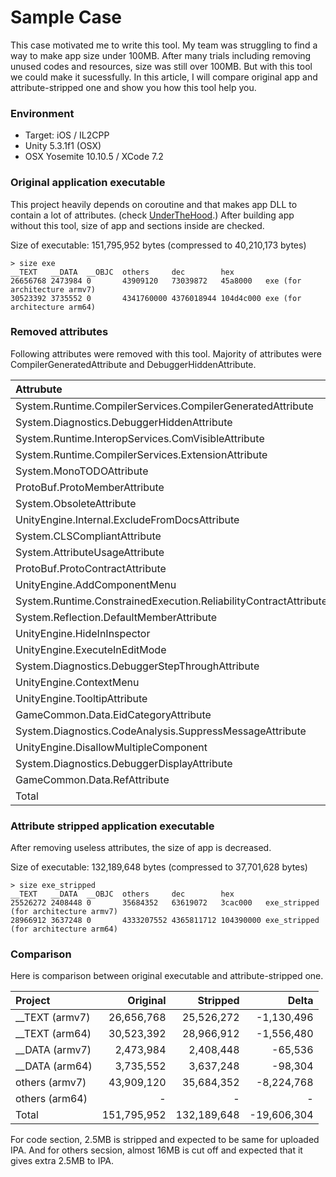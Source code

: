 # Sample Case

This case motivated me to write this tool. My team was struggling to find a way to
make app size under 100MB. After many trials including removing unused codes and resources,
size was still over 100MB. But with this tool we could make it sucessfully.
In this article, I will compare original app and attribute-stripped one
and show you how this tool help you.

### Environment

- Target: iOS / IL2CPP
- Unity 5.3.1f1 (OSX)
- OSX Yosemite 10.10.5 / XCode 7.2

### Original application executable

This project heavily depends on coroutine and that makes app DLL to contain a lot of
attributes. (check [UnderTheHood](./UnderTheHood.md).)
After building app without this tool, size of app and sections inside are checked.

Size of executable: 151,795,952 bytes (compressed to 40,210,173 bytes)
```
> size exe
__TEXT   __DATA  __OBJC  others     dec        hex
26656768 2473984 0       43909120   73039872   45a8000   exe (for architecture armv7)
30523392 3735552 0       4341760000 4376018944 104d4c000 exe (for architecture arm64)
```

### Removed attributes

Following attributes were removed with this tool.
Majority of attributes were CompilerGeneratedAttribute and DebuggerHiddenAttribute.

| Attrubute                                                        | Count |
| :--------------------------------------------------------------- | ----: |
| System.Runtime.CompilerServices.CompilerGeneratedAttribute       |  5566 |
| System.Diagnostics.DebuggerHiddenAttribute                       |  4641 |
| System.Runtime.InteropServices.ComVisibleAttribute               |  1380 |
| System.Runtime.CompilerServices.ExtensionAttribute               |   797 |
| System.MonoTODOAttribute                                         |   750 |
| ProtoBuf.ProtoMemberAttribute                                    |   745 |
| System.ObsoleteAttribute                                         |   615 |
| UnityEngine.Internal.ExcludeFromDocsAttribute                    |   478 |
| System.CLSCompliantAttribute                                     |   409 |
| System.AttributeUsageAttribute                                   |   327 |
| ProtoBuf.ProtoContractAttribute                                  |   269 |
| UnityEngine.AddComponentMenu                                     |   222 |
| System.Runtime.ConstrainedExecution.ReliabilityContractAttribute |   204 |
| System.Reflection.DefaultMemberAttribute                         |   180 |
| UnityEngine.HideInInspector                                      |   173 |
| UnityEngine.ExecuteInEditMode                                    |    65 |
| System.Diagnostics.DebuggerStepThroughAttribute                  |    55 |
| UnityEngine.ContextMenu                                          |    36 |
| UnityEngine.TooltipAttribute                                     |    30 |
| GameCommon.Data.EidCategoryAttribute                             |    18 |
| System.Diagnostics.CodeAnalysis.SuppressMessageAttribute         |    17 |  
| UnityEngine.DisallowMultipleComponent                            |    15 |
| System.Diagnostics.DebuggerDisplayAttribute                      |    13 |  
| GameCommon.Data.RefAttribute                                     |     7 |
| Total                                                            | 17012 |

### Attribute stripped application executable

After removing useless attributes, the size of app is decreased.

Size of executable: 132,189,648 bytes (compressed to 37,701,628 bytes)
```
> size exe_stripped
__TEXT   __DATA  __OBJC  others     dec        hex
25526272 2408448 0       35684352   63619072   3cac000   exe_stripped (for architecture armv7)
28966912 3637248 0       4333207552 4365811712 104390000 exe_stripped (for architecture arm64)
```

### Comparison

Here is comparison between original executable and attribute-stripped one.

| Project        | Original    | Stripped    | Delta       |
| :------------- | ----------: | ----------: | ----------: |
| __TEXT (armv7) |  26,656,768 |  25,526,272 |  -1,130,496 |
| __TEXT (arm64) |  30,523,392 |  28,966,912 |  -1,556,480 |
| __DATA (armv7) |   2,473,984 |   2,408,448 |     -65,536 |
| __DATA (arm64) |   3,735,552 |   3,637,248 |     -98,304 |
| others (armv7) |  43,909,120 |  35,684,352 |  -8,224,768 |
| others (arm64) |           - |           - |           - |
| Total          | 151,795,952 | 132,189,648 | -19,606,304 |

For code section, 2.5MB is stripped and expected to be same for uploaded IPA.
And for others secsion, almost 16MB is cut off and expected that it gives extra 2.5MB to IPA.
